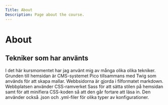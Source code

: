 ```yaml
---
Title: About
Description: Page about the course.
---
```


<main markdown="1">

About
=====

## Tekniker som har använts

<p>I det här kursmomentet har jag använt mig av många olika olika tekniker. Grunden till hemsidan är CMS-systemet Pico tillsammans med Twig som används för att skapa mallar. Webbsidorna är gjorda i filformatet markdown. Webbplatsen använder CSS-ramverket Sass för att sätta stilen på hemsidan samt för att minifiera CSS-koden så att den går fortare att läsa in. Den använder också .json och .yml-filer för olika typer av konfigurationer.</p>
</main>